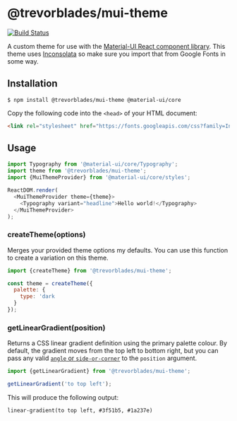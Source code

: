 # @trevorblades/mui-theme

[![Build Status](https://travis-ci.com/trevorblades/mui-theme.svg?branch=master)](https://travis-ci.com/trevorblades/mui-theme)

A custom theme for use with the [Material-UI React component library](https://material-ui.com/). This theme uses [Inconsolata](https://fonts.google.com/specimen/Inconsolata) so make sure you import that from Google Fonts in some way.

## Installation

```shell
$ npm install @trevorblades/mui-theme @material-ui/core
```

Copy the following code into the `<head>` of your HTML document:

```html
<link rel="stylesheet" href="https://fonts.googleapis.com/css?family=Inconsolata:400,700">
```

## Usage

```js
import Typography from '@material-ui/core/Typography';
import theme from '@trevorblades/mui-theme';
import {MuiThemeProvider} from '@material-ui/core/styles';

ReactDOM.render(
  <MuiThemeProvider theme={theme}>
    <Typography variant="headline">Hello world!</Typography>
  </MuiThemeProvider>
);
```

### createTheme(options)

Merges your provided theme options my defaults. You can use this function to create a variation on this theme.

```js
import {createTheme} from '@trevorblades/mui-theme';

const theme = createTheme({
  palette: {
    type: 'dark
  }
});
```

### getLinearGradient(position)

Returns a CSS linear gradient definition using the primary palette colour. By default, the gradient moves from the top left to bottom right, but you can pass any valid [`angle` or `side-or-corner`](https://developer.mozilla.org/en-US/docs/Web/CSS/linear-gradient) to the `position` argument.

```js
import {getLinearGradient} from '@trevorblades/mui-theme';

getLinearGradient('to top left');
```

This will produce the following output:

```less
linear-gradient(to top left, #3f51b5, #1a237e)
```
